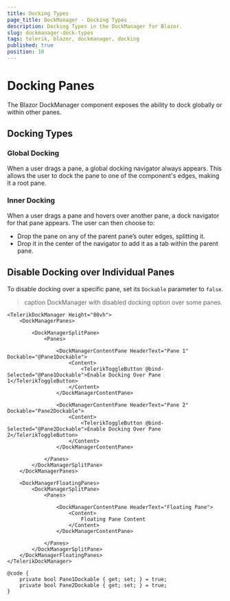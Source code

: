 ```yaml
---
title: Docking Types
page_title: DockManager - Docking Types
description: Docking Types in the DockManager for Blazor.
slug: dockmanager-dock-types
tags: telerik, blazor, dockmanager, docking
published: true
position: 10
---
```


# Docking Panes

The Blazor DockManager component exposes the ability to dock globally or within other panes.

## Docking Types

### Global Docking

When a user drags a pane, a global docking navigator always appears. This allows the user to dock the pane to one of the component's edges, making it a root pane.

### Inner Docking

When a user drags a pane and hovers over another pane, a dock navigator for that pane appears. The user can then choose to:

* Drop the pane on any of the parent pane’s outer edges, splitting it.
* Drop it in the center of the navigator to add it as a tab within the parent pane.

## Disable Docking over Individual Panes

To disable docking over a specific pane, set its `Dockable` parameter to `false`.

>caption DockManager with disabled docking option over some panes.

`````RAZOR
<TelerikDockManager Height="80vh">
    <DockManagerPanes>

        <DockManagerSplitPane>
            <Panes>

                <DockManagerContentPane HeaderText="Pane 1" Dockable="@Pane1Dockable">
                    <Content>
                        <TelerikToggleButton @bind-Selected="@Pane1Dockable">Enable Docking Over Pane 1</TelerikToggleButton>
                    </Content>
                </DockManagerContentPane>

                <DockManagerContentPane HeaderText="Pane 2" Dockable="Pane2Dockable">
                    <Content>
                        <TelerikToggleButton @bind-Selected="@Pane2Dockable">Enable Docking Over Pane 2</TelerikToggleButton>
                    </Content>
                </DockManagerContentPane>

            </Panes>
        </DockManagerSplitPane>
    </DockManagerPanes>

    <DockManagerFloatingPanes>
        <DockManagerSplitPane>
            <Panes>

                <DockManagerContentPane HeaderText="Floating Pane">
                    <Content>
                        Floating Pane Content
                    </Content>
                </DockManagerContentPane>

            </Panes>
        </DockManagerSplitPane>
    </DockManagerFloatingPanes>
</TelerikDockManager>

@code {
    private bool Pane1Dockable { get; set; } = true;
    private bool Pane2Dockable { get; set; } = true;
}
`````